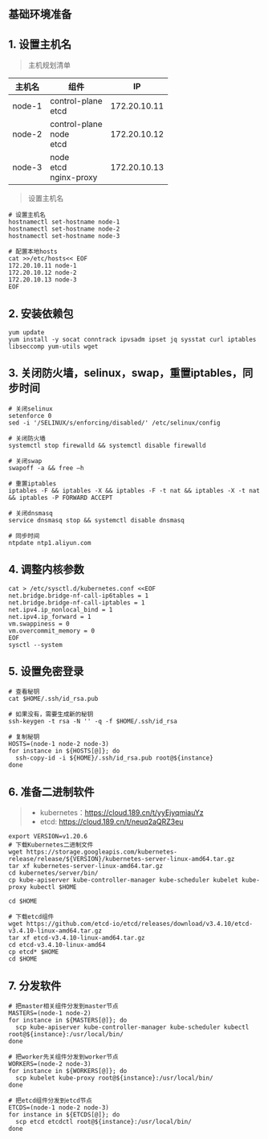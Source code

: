 ## 基础环境准备

## 1. 设置主机名

>主机规划清单

| 主机名 | 组件                          | IP           |
| ------ | ----------------------------- | ------------ |
| node-1 | control-plane<br>etcd         | 172.20.10.11 |
| node-2 | control-plane<br>node<br>etcd | 172.20.10.12 |
| node-3 | node<br>etcd<br>nginx-proxy   | 172.20.10.13 |

>设置主机名

```shell
# 设置主机名
hostnamectl set-hostname node-1
hostnamectl set-hostname node-2
hostnamectl set-hostname node-3

# 配置本地hosts
cat >>/etc/hosts<< EOF
172.20.10.11 node-1
172.20.10.12 node-2
172.20.10.13 node-3
EOF
```

## 2. 安装依赖包

```shell
yum update
yum install -y socat conntrack ipvsadm ipset jq sysstat curl iptables libseccomp yum-utils wget
```

## 3. 关闭防火墙，selinux，swap，重置iptables，同步时间

```shell
# 关闭selinux
setenforce 0
sed -i '/SELINUX/s/enforcing/disabled/' /etc/selinux/config

# 关闭防火墙
systemctl stop firewalld && systemctl disable firewalld

# 关闭swap
swapoff -a && free –h

# 重置iptables
iptables -F && iptables -X && iptables -F -t nat && iptables -X -t nat && iptables -P FORWARD ACCEPT

# 关闭dnsmasq
service dnsmasq stop && systemctl disable dnsmasq

# 同步时间
ntpdate ntp1.aliyun.com

```

## 4. 调整内核参数

```shell
cat > /etc/sysctl.d/kubernetes.conf <<EOF
net.bridge.bridge-nf-call-ip6tables = 1
net.bridge.bridge-nf-call-iptables = 1
net.ipv4.ip_nonlocal_bind = 1
net.ipv4.ip_forward = 1
vm.swappiness = 0
vm.overcommit_memory = 0
EOF
sysctl --system
```

## 5. 设置免密登录

```shell
# 查看秘钥
cat $HOME/.ssh/id_rsa.pub

# 如果没有，需要生成新的秘钥
ssh-keygen -t rsa -N '' -q -f $HOME/.ssh/id_rsa

# 复制秘钥
HOSTS=(node-1 node-2 node-3)
for instance in ${HOSTS[@]}; do
  ssh-copy-id -i ${HOME}/.ssh/id_rsa.pub root@${instance}
done
```

## 6. 准备二进制软件

>- kubernetes：https://cloud.189.cn/t/yyEjyqmiauYz
>- etcd: https://cloud.189.cn/t/neuq2aQRZ3eu

```shell
export VERSION=v1.20.6
# 下载Kubernetes二进制文件
wget https://storage.googleapis.com/kubernetes-release/release/${VERSION}/kubernetes-server-linux-amd64.tar.gz
tar xf kubernetes-server-linux-amd64.tar.gz
cd kubernetes/server/bin/
cp kube-apiserver kube-controller-manager kube-scheduler kubelet kube-proxy kubectl $HOME

cd $HOME

# 下载etcd组件
wget https://github.com/etcd-io/etcd/releases/download/v3.4.10/etcd-v3.4.10-linux-amd64.tar.gz
tar xf etcd-v3.4.10-linux-amd64.tar.gz
cd etcd-v3.4.10-linux-amd64
cp etcd* $HOME
cd $HOME

```

## 7. 分发软件

```shell
# 把master相关组件分发到master节点
MASTERS=(node-1 node-2)
for instance in ${MASTERS[@]}; do
  scp kube-apiserver kube-controller-manager kube-scheduler kubectl root@${instance}:/usr/local/bin/
done

# 把worker先关组件分发到worker节点
WORKERS=(node-2 node-3)
for instance in ${WORKERS[@]}; do
  scp kubelet kube-proxy root@${instance}:/usr/local/bin/
done

# 把etcd组件分发到etcd节点
ETCDS=(node-1 node-2 node-3)
for instance in ${ETCDS[@]}; do
  scp etcd etcdctl root@${instance}:/usr/local/bin/
done
```